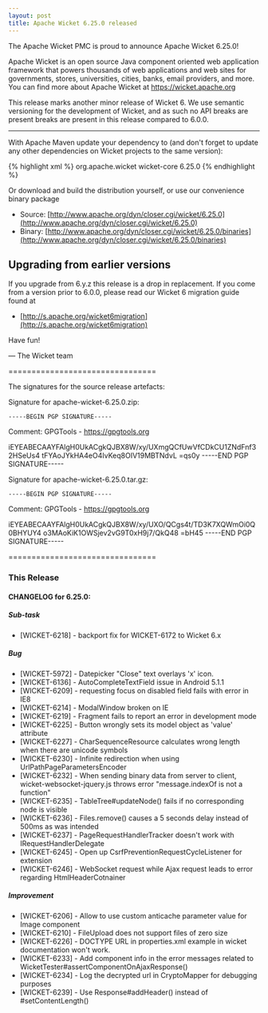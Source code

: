 ```yaml
---
layout: post
title: Apache Wicket 6.25.0 released
---
```

The Apache Wicket PMC is proud to announce Apache Wicket 6.25.0!

Apache Wicket is an open source Java component oriented web application
framework that powers thousands of web applications and web sites for
governments, stores, universities, cities, banks, email providers, and
more. You can find more about Apache Wicket at https://wicket.apache.org

This release marks another minor release of Wicket 6. We
use semantic versioning for the development of Wicket, and as such no
API breaks are present breaks are present in this release compared to
6.0.0.

------------------

With Apache Maven update your dependency to (and don't forget to
update any other dependencies on Wicket projects to the same version):

{% highlight xml %}
<dependency>
 <groupId>org.apache.wicket</groupId>
    <artifactId>wicket-core</artifactId>
    <version>6.25.0</version>
</dependency>
{% endhighlight %}

Or download and build the distribution yourself, or use our
convenience binary package

 * Source: [http://www.apache.org/dyn/closer.cgi/wicket/6.25.0](http://www.apache.org/dyn/closer.cgi/wicket/6.25.0)
 * Binary: [http://www.apache.org/dyn/closer.cgi/wicket/6.25.0/binaries](http://www.apache.org/dyn/closer.cgi/wicket/6.25.0/binaries)

<!--more-->

Upgrading from earlier versions
-------------------------------

If you upgrade from 6.y.z this release is a drop in replacement. If
you come from a version prior to 6.0.0, please read our Wicket 6
migration guide found at

 * [http://s.apache.org/wicket6migration](http://s.apache.org/wicket6migration)

Have fun!

— The Wicket team


================================

The signatures for the source release artefacts:


Signature for apache-wicket-6.25.0.zip:

    -----BEGIN PGP SIGNATURE-----
Comment: GPGTools - https://gpgtools.org

iEYEABECAAYFAlgH0UkACgkQJBX8W/xy/UXmgQCfUwVfCDkCU1ZNdFnf32HSeUs4
tFYAoJYkHA4eO4IvKeq8OIV19MBTNdvL
=qs0y
-----END PGP SIGNATURE-----

Signature for apache-wicket-6.25.0.tar.gz:

    -----BEGIN PGP SIGNATURE-----
Comment: GPGTools - https://gpgtools.org

iEYEABECAAYFAlgH0UkACgkQJBX8W/xy/UXO/QCgs4t/TD3K7XQWmOi0Q0BHYUY4
o3MAoKiK1OWSjev2vG9T0xH9j7/QkQ48
=bH45
-----END PGP SIGNATURE-----

================================

### This Release

#### CHANGELOG for 6.25.0:
    
##### Sub-task

 * [WICKET-6218] - backport fix for WICKET-6172 to Wicket 6.x

##### Bug

 * [WICKET-5972] - Datepicker "Close" text overlays 'x' icon.
 * [WICKET-6136] - AutoCompleteTextField issue in Android 5.1.1
 * [WICKET-6209] - requesting focus on disabled field fails with error in IE8
 * [WICKET-6214] - ModalWindow broken on IE
 * [WICKET-6219] - Fragment fails to report an error in development mode
 * [WICKET-6225] - Button wrongly sets its model object as 'value' attribute
 * [WICKET-6227] - CharSequenceResource calculates wrong length when there are unicode symbols
 * [WICKET-6230] - Infinite redirection when using UrlPathPageParametersEncoder
 * [WICKET-6232] - When sending binary data from server to client, wicket-websocket-jquery.js throws error "message.indexOf is not a function"
 * [WICKET-6235] - TableTree#updateNode() fails if no corresponding node is visible
 * [WICKET-6236] - Files.remove() causes a 5 seconds delay instead of 500ms as was intended
 * [WICKET-6237] - PageRequestHandlerTracker doesn't work with IRequestHandlerDelegate
 * [WICKET-6245] - Open up CsrfPreventionRequestCycleListener for extension
 * [WICKET-6246] - WebSocket request while Ajax request leads to error regarding HtmlHeaderCotnainer

##### Improvement

 * [WICKET-6206] - Allow to use custom anticache parameter value for Image component
 * [WICKET-6210] - FileUpload does not support files of zero size
 * [WICKET-6226] -  DOCTYPE URL in properties.xml example in wicket documentation won't work.
 * [WICKET-6233] - Add component info in the error messages related to WicketTester#assertComponentOnAjaxResponse()
 * [WICKET-6234] - Log the decrypted url in CryptoMapper for debugging purposes
 * [WICKET-6239] - Use Response#addHeader() instead of #setContentLength()
